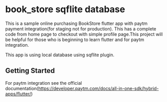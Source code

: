 # book_store sqflite database

This is a sample online purchasing BookStore flutter app with paytm payment integration(for staging not for production). This has a complete code from home page to checkout with simple profile page.This project will be helpful for those who is beginning to learn flutter and for paytm integration.

This app is using local database using sqflite plugin.

## Getting Started

For paytm integration see the official documentation(https://developer.paytm.com/docs/all-in-one-sdk/hybrid-apps/flutter/)
